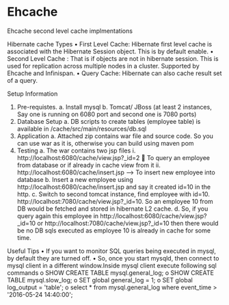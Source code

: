 # Ehcache
Ehcache second level cache implmentations


Hibernate cache Types
•	First Level Cache: Hibernate first level cache is associated with the Hibernate Session object. This is by default enable.
•	Second Level Cache : That is if objects are not in hibernate session. This is used for replication across multiple nodes in a cluster. Supported by Ehcache and Infinispan.
•	Query Cache: Hibernate can also cache result set of a query.

Setup Information
1.	Pre-requistes.
a.	 Install mysql
b.	Tomcat/ JBoss (at least 2 instances, Say one is running on 6080 port and second one is 7080 ports)
2.	Database Setup
a.	DB scripts to create tables (employee table) is available in /cache/src/main/resources/db.sql
3.	Application
a.	Attached zip contains war file and source code. So you can use war as it is, otherwise you can build using maven pom
4.	Testing
a.	The war contains two jsp files 
i.	http://localhost:6080/cache/view.jsp?_id=2  To query an employee from database or if already in cache view from it
ii.	http://localhost:6080/cache/insert.jsp --> To insert new employee into database
b.	Insert a new employee using http://localhost:6080/cache/insert.jsp and say it created id=10 in the http. 
c.	Switch to second tomcat instance, find employee with id=10. http://localhost:7080/cache/view.jsp?_id=10. So an employee 10 from DB would be fetched and stored in hibernate L2 cache.
d.	So, if you query again this employee in http://localhost:6080/cache/view.jsp?_id=10  or http://localhost:7080/cache/view.jsp?_id=10 then there would be no DB sqls executed as employee 10 is already in cache for some time.

Useful Tips
•	If you want to monitor SQL queries being executed in mysql, by default they are turned off.
•	So, once you start mysqld, then connect to mysql client in a different window.Inside mysql client execute following sql commands
o	SHOW CREATE TABLE mysql.general_log;
o	SHOW CREATE TABLE mysql.slow_log;
o	SET global general_log = 1;
o	SET global log_output = 'table';
o	select * from mysql.general_log where event_time > '2016-05-24 14:40:00';
